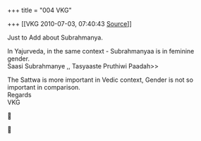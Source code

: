 +++
title = "004 VKG"

+++
[[VKG	2010-07-03, 07:40:43 [Source](https://groups.google.com/g/bvparishat/c/-sLi3OmdRgo)]]



Just to Add about Subrahmanya.

In Yajurveda, in the same context - Subrahmanyaa is in feminine  
gender.  
Saasi Subrahmanye ,, Tasyaaste Pruthiwi Paadah>\>

The Sattwa is more important in Vedic context, Gender is not so  
important in comparison.  
Regards  
VKG





